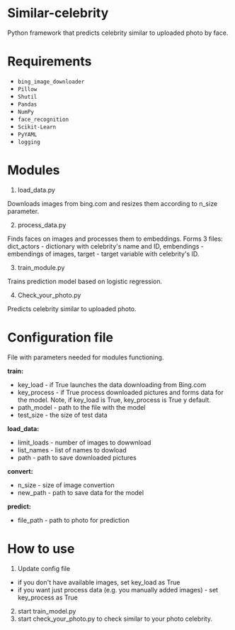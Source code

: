 # Similar-celebrity

Python framework that predicts celebrity similar to uploaded photo by face.

# Requirements
- `bing_image_downloader`
- `Pillow`
- `Shutil`
- `Pandas`
- `NumPy`
- `face_recognition`
- `Scikit-Learn`
- `PyYAML`
- `logging`

# Modules

1) load_data.py

Downloads images from bing.com and resizes them according to n_size parameter.

2) process_data.py

Finds faces on images and processes them to embeddings. Forms 3 files: dict_actors - dictionary with celebrity's name and ID, embendings - embendings of images, target - target variable with celebrity's ID.

3) train_module.py

Trains prediction model based on logistic regression.

4) Check_your_photo.py

Predicts celebrity similar to uploaded photo.

# Configuration file
File with parameters needed for modules functioning.

**train:**
- key_load - if True launches the data downloading from Bing.com
- key_process - if True process downloaded pictures and forms data for the model. Note, if key_load is True, key_process is True y default.
- path_model - path to the file with the model
- test_size - the size of test data 

**load_data:**
- limit_loads - number of images to dowwnload
- list_names - list of names to dowload
- path - path to save downloaded pictures

**convert:**
- n_size - size of image convertion
- new_path - path to save data for the model

**predict:**
- file_path - path to photo for prediction


# How to use

1) Update config file
- if you don't have available images, set key_load as True
- if you want just process data (e.g. you manually added images) - set key_process as True
2) start train_model.py
3) start check_your_photo.py to check similar to your photo celebrity.

